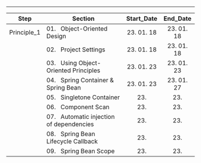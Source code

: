 <div align="center">

---
Step|Section|Start_Date|End_Date|
:--:|--|:--:|:--:|
Principle_1|01.&nbsp;&nbsp;&nbsp;Object-Oriented Design|23. 01. 18|23. 01. 18
&nbsp;|02.&nbsp;&nbsp;&nbsp;Project Settings|23. 01. 18|23. 01. 18
&nbsp;|03.&nbsp;&nbsp;&nbsp;Using Object-Oriented Principles|23. 01. 23|23. 01. 23
&nbsp;|04.&nbsp;&nbsp;&nbsp;Spring Container & Spring Bean|23. 01. 23|23. 01. 27
&nbsp;|05.&nbsp;&nbsp;&nbsp;Singletone Container|23. |23. 
&nbsp;|06.&nbsp;&nbsp;&nbsp;Component Scan|23. |23. 
&nbsp;|07.&nbsp;&nbsp;&nbsp;Automatic injection of dependencies|23. |23. 
&nbsp;|08.&nbsp;&nbsp;&nbsp;Spring Bean Lifecycle Callback|23. |23. 
&nbsp;|09.&nbsp;&nbsp;&nbsp;Spring Bean Scope|23. |23. 

</div>
